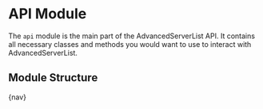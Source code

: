# API Module

The `api` module is the main part of the AdvancedServerList API. It contains all necessary classes and methods you would want to use to interact with AdvancedServerList.

## Module Structure

{nav}